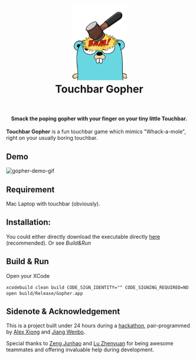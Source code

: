 <h1 align="center">
  <br>
  <a href="https://github.com/Lancerchiang/TouchBarGopher"><img src="./Assets/logo.png" alt="TouchBar Gopher SMACK" width="150"></a>
  <br>
  Touchbar Gopher
  <br>
  <br>
</h1>

<h4 align="center"> Smack the poping gopher with your finger on your tiny little Touchbar.</h4>


**Touchbar Gopher** is a fun touchbar game which mimics "Whack-a-mole", right on your usually boring touchbar.

## Demo
![gopher-demo-gif](./Assets/demo.gif)

## Requirement
Mac Laptop with touchbar (obviously).

## Installation:
You could either directly download the executable directly [here](https://drive.google.com/file/d/1ZeL0nK-6G93X-8QWYjPV8TFJNg18wn8G/view?usp=sharing) (recommended). Or see _Build&amp;Run_

## Build &amp; Run
Open your XCode
```
xcodebuild clean build CODE_SIGN_IDENTITY="" CODE_SIGNING_REQUIRED=NO
open build/Release/Gopher.app
```

## Sidenote &amp; Acknowledgement
This is a project built under 24 hours during a [hackathon](https://hacknroll.nushackers.org/), pair-programmed by [Alex Xiong](https://github.com/AlexXiong97) and [Jiang Wenbo](https://github.com/Lancerchiang). 

Special thanks to [Zeng Junhao](https://github.com/Jun0413) and [Lu Zhenyuan](https://github.com/CodeXana0001) for being awesome teammates and offering invaluable help during development.
